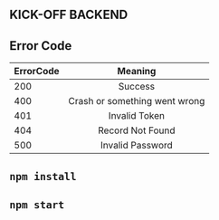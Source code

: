 KICK-OFF BACKEND
---
## Error Code 

| ErrorCode   |  Meaning| 
|----------|:-------------:|
|  200 | Success |
|  400 | Crash or something went wrong |
|  401 |  Invalid Token |
|  404 |  Record Not Found |
|  500 |  Invalid Password |

## `npm install` 
## `npm start` 